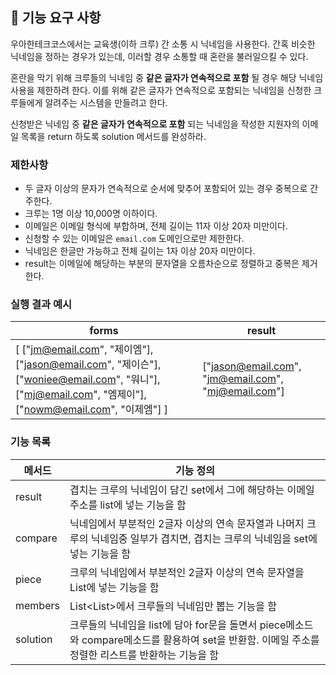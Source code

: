 ## 🚀 기능 요구 사항

우아한테크코스에서는 교육생(이하 크루) 간 소통 시 닉네임을 사용한다. 간혹 비슷한 닉네임을 정하는 경우가 있는데, 이러할 경우 소통할 때 혼란을 불러일으킬 수 있다.

혼란을 막기 위해 크루들의 닉네임 중 **같은 글자가 연속적으로 포함** 될 경우 해당 닉네임 사용을 제한하려 한다. 이를 위해 같은 글자가 연속적으로 포함되는 닉네임을 신청한 크루들에게 알려주는 시스템을 만들려고 한다.


신청받은 닉네임 중 **같은 글자가 연속적으로 포함** 되는 닉네임을 작성한 지원자의 이메일 목록을 return 하도록 solution 메서드를 완성하라.

### 제한사항

- 두 글자 이상의 문자가 연속적으로 순서에 맞추어 포함되어 있는 경우 중복으로 간주한다.
- 크루는 1명 이상 10,000명 이하이다.
- 이메일은 이메일 형식에 부합하며, 전체 길이는 11자 이상 20자 미만이다.
- 신청할 수 있는 이메일은 `email.com` 도메인으로만 제한한다.
- 닉네임은 한글만 가능하고 전체 길이는 1자 이상 20자 미만이다.
- result는 이메일에 해당하는 부분의 문자열을 오름차순으로 정렬하고 중복은 제거한다.

### 실행 결과 예시

| forms | result |
| --- | --- |
| [ ["jm@email.com", "제이엠"], ["jason@email.com", "제이슨"], ["woniee@email.com", "워니"], ["mj@email.com", "엠제이"], ["nowm@email.com", "이제엠"] ] | ["jason@email.com", "jm@email.com", "mj@email.com"] |


### 기능 목록
| 메서드 | 기능 정의 |
| --- | --- |
| result | 겹치는 크루의 닉네임이 담긴 set에서 그에 해당하는 이메일 주소를 list에 넣는 기능을 함 |
| compare | 닉네임에서 부분적인 2글자 이상의 연속 문자열과 나머지 크루의 닉네임중 일부가 겹치면, 겹치는 크루의 닉네임을 set에 넣는 기능을 함|
| piece | 크루의 닉네임에서 부분적인 2글자 이상의 연속 문자열을 List에 넣는 기능을 함 |
| members | List<List<String>>에서 크루들의 닉네임만 뽑는 기능을 함 |
| solution | 크루들의 닉네임을 list에 담아 for문을 돌면서 piece메소드와 compare메소드를 활용하여 set을 반환함. 이메일 주소를 정렬한 리스트를 반환하는 기능을 함 |
